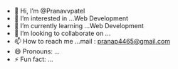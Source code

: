 - 👋 Hi, I’m @Pranavvpatel
- 👀 I’m interested in ...Web Development  
- 🌱 I’m currently learning ...Web Development
- 💞️ I’m looking to collaborate on ...
- 📫 How to reach me ...mail : pranap4465@gmail.com
- 😄 Pronouns: ...
- ⚡ Fun fact: ...

<!---
Pranavvpatel/Pranavvpatel is a ✨ special ✨ repository because its `README.md` (this file) appears on your GitHub profile.
You can click the Preview link to take a look at your changes.
--->

